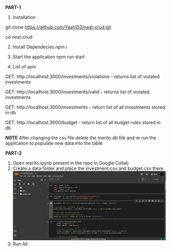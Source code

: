 **PART-1**

1. Installation

git clone https://github.com/Yash153/nest-crud.git

cd nest-crud

2. Install Dependecies
npm i

3. Start the application
npm run start

4. List of apis

GET: http://localhost:3000/investments/violations - returns list of violated investments

GET: http://localhost:3000/investments/valid - returns list of violated investments

GET: http://localhost:3000/investments - return list of all investments stored in db

GET: http://localhost:3000/budget - return list of all budget rules stored in db

**NOTE**
After changing the csv file delete the merito.db file and re run the application to populate new data into the table


**PART-2**

1. Open merito.ipynb present in the repo in Google Collab
2. Create a data folder and place the investment.csv and budget.csv there
![alt text](image.png)
3. Run All
